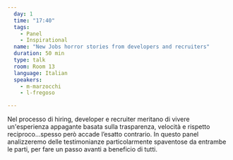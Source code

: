 ```yaml
---
  day: 1
  time: "17:40"
  tags:
    - Panel
    - Inspirational
  name: "New Jobs horror stories from developers and recruiters"
  duration: 50 min
  type: talk
  room: Room 13
  language: Italian
  speakers:
    - m-marzocchi
    - l-fregoso

---
```

Nel processo di hiring, developer e recruiter meritano di vivere un'esperienza appagante basata sulla trasparenza, velocità e rispetto reciproco…spesso però accade l’esatto contrario. In questo panel analizzeremo delle testimonianze particolarmente spaventose da entrambe le parti, per fare un passo avanti a beneficio di tutti.
  
